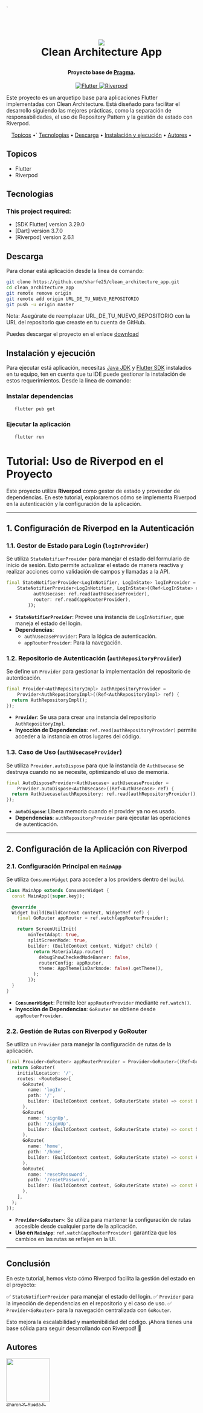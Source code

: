 `<h1 align="center">
  <br>
  <a href="http://www.amitmerchant.com/electron-markdownify"><img src="https://f.hubspotusercontent20.net/hubfs/2829524/Copia%20de%20LOGOTIPO_original-2.png"></a>
  <br>
  Clean Architecture App
  <br>
</h1>

<h4 align="center">Proyecto base de <a href="https://github.com/karatelabs/karate" target="_blank">Pragma</a>.</h4>

<p align="center">
  <a href="https://docs.flutter.dev/release/archive">
    <img src="https://img.shields.io/badge/Flutter-3.29.0-blue" alt="Flutter">
  </a>
  <a href="https://riverpod.dev/es/">
    <img src="https://img.shields.io/badge/Riverpod-purple" alt="Riverpod">
  </a>
</p>

Este proyecto es un arquetipo base para aplicaciones Flutter implementadas con Clean Architecture. Está diseñado para facilitar el desarrollo siguiendo las mejores prácticas, como la separación de responsabilidades, el uso de Repository Pattern y la gestión de estado con Riverpod.

<p align="center">
  <a href="#topicos">Topicos</a> •`
  <a href="#tecnologias">Tecnologias</a> •
  <a href="#descarga">Descarga</a> •
  <a href="#instalación-y-ejecución">Instalación y ejecución</a> •
  <a href="#autores">Autores</a> •
</p>

## Topicos

* Flutter
* Riverpod

## Tecnologias
### This project required:
- [SDK Flutter] version 3.29.0
- [Dart] version 3.7.0
- [Riverpod] version 2.6.1

## Descarga
Para clonar está aplicación desde la linea de comando:

```bash
git clone https://github.com/sharfe25/clean_architecture_app.git
cd clean_architecture_app
git remote remove origin
git remote add origin URL_DE_TU_NUEVO_REPOSITORIO
git push -u origin master
```
Nota: Asegúrate de reemplazar URL_DE_TU_NUEVO_REPOSITORIO con la URL del repositorio que creaste en tu cuenta de GitHub.

Puedes descargar el proyecto en el enlace [download](https://github.com/sharfe25/clean_architecture_app) 

## Instalación y ejecución

Para ejecutar está aplicación, necesitas [Java JDK](https://www.oracle.com/java/technologies/downloads/) y [Flutter SDK](https://docs.flutter.dev/release/archive) instalados en tu equipo, ten en cuenta que tu IDE puede gestionar la instalación de estos requerimientos. Desde la linea de comando:

### Instalar dependencias
```bash
   flutter pub get
   ```
 ### Ejecutar la aplicación
```bash
   flutter run
   ```
# Tutorial: Uso de Riverpod en el Proyecto

Este proyecto utiliza **Riverpod** como gestor de estado y proveedor de dependencias. En este tutorial, exploraremos cómo se implementa Riverpod en la autenticación y la configuración de la aplicación.

---

## 1. Configuración de Riverpod en la Autenticación

### 1.1. Gestor de Estado para Login (`logInProvider`)

Se utiliza `StateNotifierProvider` para manejar el estado del formulario de inicio de sesión. Esto permite actualizar el estado de manera reactiva y realizar acciones como validación de campos y llamadas a la API.

```dart
final StateNotifierProvider<LogInNotifier, LogInState> logInProvider =
    StateNotifierProvider<LogInNotifier, LogInState>((Ref<LogInState> ref) => LogInNotifier(
          authUsecase: ref.read(authUsecaseProvider),
          router: ref.read(appRouterProvider),
        ));
```

- **`StateNotifierProvider`**: Provee una instancia de `LogInNotifier`, que maneja el estado del login.
- **Dependencias**:
  - `authUsecaseProvider`: Para la lógica de autenticación.
  - `appRouterProvider`: Para la navegación.

### 1.2. Repositorio de Autenticación (`authRepositoryProvider`)

Se define un `Provider` para gestionar la implementación del repositorio de autenticación.

```dart
final Provider<AuthRepositoryImpl> authRepositoryProvider =
    Provider<AuthRepositoryImpl>((Ref<AuthRepositoryImpl> ref) {
  return AuthRepositoryImpl();
});
```

- **`Provider`**: Se usa para crear una instancia del repositorio `AuthRepositoryImpl`.
- **Inyección de Dependencias**: `ref.read(authRepositoryProvider)` permite acceder a la instancia en otros lugares del código.

### 1.3. Caso de Uso (`authUsecaseProvider`)

Se utiliza `Provider.autoDispose` para que la instancia de `AuthUsecase` se destruya cuando no se necesite, optimizando el uso de memoria.

```dart
final AutoDisposeProvider<AuthUsecase> authUsecaseProvider =
    Provider.autoDispose<AuthUsecase>((Ref<AuthUsecase> ref) {
  return AuthUsecase(authRepository: ref.read(authRepositoryProvider));
});
```

- **`autoDispose`**: Libera memoria cuando el provider ya no es usado.
- **Dependencias**: `authRepositoryProvider` para ejecutar las operaciones de autenticación.

---

## 2. Configuración de la Aplicación con Riverpod

### 2.1. Configuración Principal en `MainApp`

Se utiliza `ConsumerWidget` para acceder a los providers dentro del `build`.

```dart
class MainApp extends ConsumerWidget {
  const MainApp({super.key});

  @override
  Widget build(BuildContext context, WidgetRef ref) {
    final GoRouter appRouter = ref.watch(appRouterProvider);

    return ScreenUtilInit(
        minTextAdapt: true,
        splitScreenMode: true,
        builder: (BuildContext context, Widget? child) {
          return MaterialApp.router(
            debugShowCheckedModeBanner: false,
            routerConfig: appRouter,
            theme: AppTheme(isDarkmode: false).getTheme(),
          );
        });
  }
}
```

- **`ConsumerWidget`**: Permite leer `appRouterProvider` mediante `ref.watch()`.
- **Inyección de Dependencias**: `GoRouter` se obtiene desde `appRouterProvider`.

### 2.2. Gestión de Rutas con Riverpod y GoRouter

Se utiliza un `Provider` para manejar la configuración de rutas de la aplicación.

```dart
final Provider<GoRouter> appRouterProvider = Provider<GoRouter>((Ref<GoRouter> ref) {
  return GoRouter(
    initialLocation: '/',
    routes: <RouteBase>[
      GoRoute(
        name: 'logIn',
        path: '/',
        builder: (BuildContext context, GoRouterState state) => const LoginPage(),
      ),
      GoRoute(
        name: 'signUp',
        path: '/signUp',
        builder: (BuildContext context, GoRouterState state) => const SignUpPage(),
      ),
      GoRoute(
        name: 'home',
        path: '/home',
        builder: (BuildContext context, GoRouterState state) => const HomePage(),
      ),
      GoRoute(
        name: 'resetPassword',
        path: '/resetPassword',
        builder: (BuildContext context, GoRouterState state) => const ResetPasswordPage(),
      ),
    ],
  );
});
```

- **`Provider<GoRouter>`**: Se utiliza para mantener la configuración de rutas accesible desde cualquier parte de la aplicación.
- **Uso en `MainApp`**: `ref.watch(appRouterProvider)` garantiza que los cambios en las rutas se reflejen en la UI.

---

## Conclusión

En este tutorial, hemos visto cómo Riverpod facilita la gestión del estado en el proyecto:

✅ `StateNotifierProvider` para manejar el estado del login.
✅ `Provider` para la inyección de dependencias en el repositorio y el caso de uso.
✅ `Provider<GoRouter>` para la navegación centralizada con `GoRouter`.

Esto mejora la escalabilidad y mantenibilidad del código. ¡Ahora tienes una base sólida para seguir desarrollando con Riverpod! 🚀




## Autores


 [<img src="https://avatars.githubusercontent.com/u/51301940?s=400&u=59904da5265ef21c498b68373ed0bdb3f2c16127&v=4" width=115><br><sub>Sharon Y. Rueda F.</sub>](https://github.com/sharfe25) <br/> 

